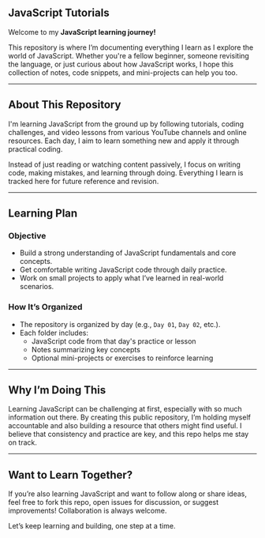 ## JavaScript Tutorials

Welcome to my **JavaScript learning journey!**

This repository is where I’m documenting everything I learn as I explore the world of JavaScript. Whether you're a fellow beginner, someone revisiting the language, or just curious about how JavaScript works, I hope this collection of notes, code snippets, and mini-projects can help you too.

---

## About This Repository

I'm learning JavaScript from the ground up by following tutorials, coding challenges, and video lessons from various YouTube channels and online resources. Each day, I aim to learn something new and apply it through practical coding.

Instead of just reading or watching content passively, I focus on writing code, making mistakes, and learning through doing. Everything I learn is tracked here for future reference and revision.

---

## Learning Plan

### Objective

- Build a strong understanding of JavaScript fundamentals and core concepts.
- Get comfortable writing JavaScript code through daily practice.
- Work on small projects to apply what I’ve learned in real-world scenarios.

### How It’s Organized

- The repository is organized by day (e.g., `Day 01`, `Day 02`, etc.).
- Each folder includes:
  - JavaScript code from that day's practice or lesson
  - Notes summarizing key concepts
  - Optional mini-projects or exercises to reinforce learning

---

## Why I’m Doing This

Learning JavaScript can be challenging at first, especially with so much information out there. By creating this public repository, I’m holding myself accountable and also building a resource that others might find useful. I believe that consistency and practice are key, and this repo helps me stay on track.

---

## Want to Learn Together?

If you’re also learning JavaScript and want to follow along or share ideas, feel free to fork this repo, open issues for discussion, or suggest improvements! Collaboration is always welcome.

Let’s keep learning and building, one step at a time.
